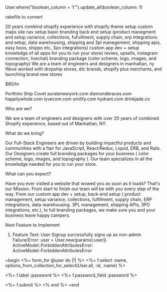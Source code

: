 User.where("boolean_column = 't'").update_all(boolean_column: 1)

rakefile to convert 

20 years combind shopify experience
with shopify theme setup
custom maps
site nav setup
basic branding
back end setup (product manegment and setup variance, collections, fufuillment, supply chain, erp integrations and setup, data warehousing, shipping and 3pl manegement, shipping apis, easy boos, shippo etc, 3po integrations)
custom app dev + setup
knowledge of all apps for you to run your store( reviws, upsells, instagram connection, livechat)
branding package (color scheme, logo, images, and topography)
We are a team of engineers and designers in manhattan, ny
Weve worked with dropship stores, dtc brands, shopify plus merchants, and launching brand new stores


$80/hr

Portfolio
Ship Covet
auratenewyork.com
diamondbraces.com
happilywhole.com
lyvecom.com
smilify.com
hydrant.com
drinkjade.co

Who are we?

We are a team of engineers and designers with over 20 years of combined Shopify experience, based out of Manhattan, NY.

What do we bring?

Our Full-Stack Engineers are driven by building impactful products and communities with a flair for JavaScript, React/Redux, Liquid, ERB, and Rails. Our Designers create full branding packages for your business ( color scheme, logo, images, and topography ). Our team specializes in all the knowledge needed for you to run your store.

What can you expect?

Have you ever visited a website that wowed you as soon as it loads? That's our Mission. From start to finish our team will be with you every step of the way. From our custom app dev + setup, back-end setup ( product management, setup variance, collections, fulfillment, supply chain, ERP integrations, data-warehousing. 3PL management, shipping APIs, 3PO integrations, etc.), to full branding packages, we make sure you and your business leave happy campers.





Next Feature to Implement
  1) Feature Test: User Signup successfully signs up as non-admin                                                            
  Failure/Error: user = User.new(params[:user])                                                                                                                                                                                                   ActiveModel::ForbiddenAttributesError:                                                                                    ActiveModel::ForbiddenAttributesError


  =begin <%= form_for @user do |f| %>
 <%= f.select :name, options_from_collection_for_select(User.all, :id, :name) %><br>
 
 <%= f.label :password %>
 <%= f.password_field :password %>

 <%= f.submit %>
<% end %>
 =end